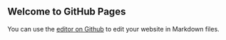 ## Welcome to GitHub Pages

You can use the [editor on
Github](https://github.com/jldec/new-pages-site/edit/master/README.md)
to edit your website in Markdown files.

